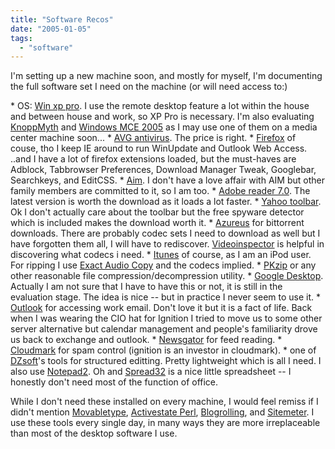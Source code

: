 ```yaml
---
title: "Software Recos"
date: "2005-01-05"
tags: 
  - "software"
---
```


I'm setting up a new machine soon, and mostly for myself, I'm documenting the full software set I need on the machine (or will need access to:)

\* OS: [Win xp pro](http://www.microsoft.com/windows/default.mspx). I use the remote desktop feature a lot within the house and between house and work, so XP Pro is necessary. I'm also evaluating [KnoppMyth](http://www.mysettopbox.tv/knoppmyth.html) and [Windows MCE 2005](http://www.microsoft.com/windowsxp/mediacenter/default.mspx) as I may use one of them on a media center machine soon... \* [AVG antivirus](http://www.grisoft.com/us/us_index.php). The price is right. \* [Firefox](http://www.mozilla.org/products/firefox/) of couse, tho I keep IE around to run WinUpdate and Outlook Web Access. ..and I have a lot of firefox extensions loaded, but the must-haves are Adblock, Tabbrowser Preferences, Download Manager Tweak, Googlebar, Searchkeys, and EditCSS. \* [Aim](http://www.aim.com). I don't have a love affair with AIM but other family members are committed to it, so I am too. \* [Adobe reader 7.0](http://www.adobe.com). The latest version is worth the download as it loads a lot faster. \* [Yahoo toolbar](http://toolbar.yahoo.com). Ok I don't actually care about the toolbar but the free spyware detector which is included makes the download worth it. \* [Azureus](http://azureus.sourceforge.net/) for bittorrent downloads. There are probably codec sets I need to download as well but I have forgotten them all, I will have to rediscover. [Videoinspector](http://www.kcsoftwares.com/index.php?vtb) is helpful in discovering what codecs i need. \* [Itunes](http://www.apple.com) of course, as I am an iPod user. For ripping I use [Exact Audio Copy](http://www.exactaudiocopy.de/) and the codecs implied. \* [PKzip](http://www.pkzip.com/) or any other reasonable file compression/decompression utility. \* [Google Desktop](http://desktop.google.com). Actually I am not sure that I have to have this or not, it is still in the evaluation stage. The idea is nice -- but in practice I never seem to use it. \* [Outlook](http://office.microsoft.com/en-us/FX010857931033.aspx) for accessing work email. Don't love it but it is a fact of life. Back when I was wearing the CIO hat for Ignition I tried to move us to some other server alternative but calendar management and people's familiarity drove us back to exchange and outlook. \* [Newsgator](http://www.newsgator.com) for feed reading. \* [Cloudmark](http://www.cloudmark.com) for spam control (ignition is an investor in cloudmark). \* one of [DZsoft](http://www.dzsoft.com/)'s tools for structured editting. Pretty lightweight which is all I need. I also use [Notepad2](http://www.flos-freeware.ch/notepad2.html). Oh and [Spread32](http://www.byedesign.freeserve.co.uk/) is a nice little spreadsheet -- I honestly don't need most of the function of office.

While I don't need these installed on every machine, I would feel remiss if I didn't mention [Movabletype](http://www.movabletype.org), [Activestate Perl](http://www.activestate.com), [Blogrolling](http://www.blogrolling.com), and [Sitemeter](http://www.sitemeter.com). I use these tools every single day, in many ways they are more irreplaceable than most of the desktop software I use.
